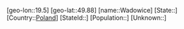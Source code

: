 ﻿---
location: [49.88,19.5]
type: City
tags:
- geo/City


SpocWebEntityId: 35381
isDeleted: false
confidential: public

---
[geo-lon::19.5]
[geo-lat::49.88]
[name::Wadowice]
[State::]
[Country::[Poland](geo/Continent/Europe/Poland.md)]
[StateId::]
[Population::]
[Unknown::]

